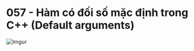 # 057 - Hàm có đối số mặc định trong C++ (Default arguments)  

![Imgur](https://i.imgur.com/C4ULklC.png)
